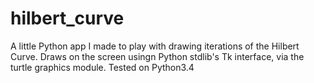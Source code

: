 # hilbert_curve
A little Python app I made to play with drawing iterations of the Hilbert Curve. Draws on the screen usingn Python stdlib's Tk interface, via the turtle graphics module. Tested on Python3.4
